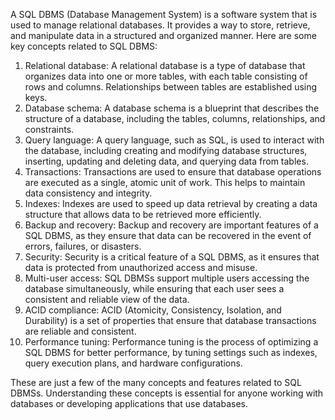 A SQL DBMS (Database Management System) is a software system that is used to manage relational databases. It provides a way to store, retrieve, and manipulate data in a structured and organized manner. Here are some key concepts related to SQL DBMS:

1. Relational database: A relational database is a type of database that organizes data into one or more tables, with each table consisting of rows and columns. Relationships between tables are established using keys.
2. Database schema: A database schema is a blueprint that describes the structure of a database, including the tables, columns, relationships, and constraints.
3. Query language: A query language, such as SQL, is used to interact with the database, including creating and modifying database structures, inserting, updating and deleting data, and querying data from tables.
4. Transactions: Transactions are used to ensure that database operations are executed as a single, atomic unit of work. This helps to maintain data consistency and integrity.
5. Indexes: Indexes are used to speed up data retrieval by creating a data structure that allows data to be retrieved more efficiently.
6. Backup and recovery: Backup and recovery are important features of a SQL DBMS, as they ensure that data can be recovered in the event of errors, failures, or disasters.
7. Security: Security is a critical feature of a SQL DBMS, as it ensures that data is protected from unauthorized access and misuse.
8. Multi-user access: SQL DBMSs support multiple users accessing the database simultaneously, while ensuring that each user sees a consistent and reliable view of the data. 
9. ACID compliance: ACID (Atomicity, Consistency, Isolation, and Durability) is a set of properties that ensure that database transactions are reliable and consistent. 
10. Performance tuning: Performance tuning is the process of optimizing a SQL DBMS for better performance, by tuning settings such as indexes, query execution plans, and hardware configurations.

These are just a few of the many concepts and features related to SQL DBMSs. Understanding these concepts is essential for anyone working with databases or developing applications that use databases.
